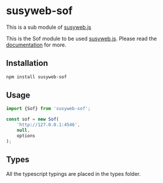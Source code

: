 # susyweb-sof

This is a sub module of [susyweb.js][repo]

This is the Sof module to be used [susyweb.js][repo].
Please read the [documentation][docs] for more.

## Installation

```bash
npm install susyweb-sof
```

## Usage

```js
import {Sof} from 'susyweb-sof';

const sof = new Sof(
    'http://127.0.0.1:4546',
    null,
    options
);
```

## Types 

All the typescript typings are placed in the types folder. 

[docs]: http://susywebjs.readthedocs.io/en/1.0/
[repo]: https://octonion.institute/susy-js/susyweb.js
